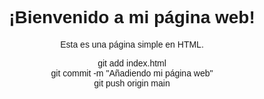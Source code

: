<!DOCTYPE html><html lang="es">
<head>
    <meta charset="UTF-8">
    <meta name="viewport" content="width=device-width, initial-scale=1.0">
    <title>Mi Página Web</title>
    <style>
        body {
            font-family: Arial, sans-serif;
            text-align: center;
            padding: 50px;
        }
    </style>
</head>
<body>
    <h1>¡Bienvenido a mi página web!</h1>
    <p>Esta es una página simple en HTML.</p>
</body>
</html>

<!---
drako21266/drako21266 is a ✨ special ✨ repository because its `README.md` (this file) appears on your GitHub profile.
You can click the Preview link to take a look at your changes.
--->
git add index.html  
git commit -m "Añadiendo mi página web"  
git push origin main
